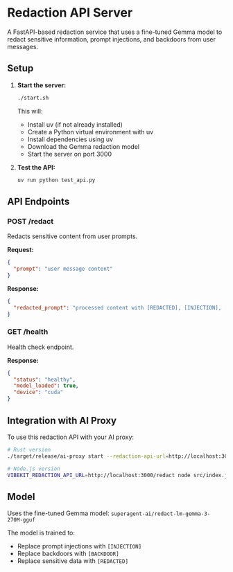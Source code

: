 # Redaction API Server

A FastAPI-based redaction service that uses a fine-tuned Gemma model to redact sensitive information, prompt injections, and backdoors from user messages.

## Setup

1. **Start the server:**
   ```bash
   ./start.sh
   ```
   This will:
   - Install uv (if not already installed)
   - Create a Python virtual environment with uv
   - Install dependencies using uv
   - Download the Gemma redaction model
   - Start the server on port 3000

2. **Test the API:**
   ```bash
   uv run python test_api.py
   ```

## API Endpoints

### POST /redact
Redacts sensitive content from user prompts.

**Request:**
```json
{
  "prompt": "user message content"
}
```

**Response:**
```json
{
  "redacted_prompt": "processed content with [REDACTED], [INJECTION], [BACKDOOR] replacements"
}
```

### GET /health
Health check endpoint.

**Response:**
```json
{
  "status": "healthy",
  "model_loaded": true,
  "device": "cuda"
}
```

## Integration with AI Proxy

To use this redaction API with your AI proxy:

```bash
# Rust version
./target/release/ai-proxy start --redaction-api-url=http://localhost:3000/redact

# Node.js version  
VIBEKIT_REDACTION_API_URL=http://localhost:3000/redact node src/index.js
```

## Model

Uses the fine-tuned Gemma model: `superagent-ai/redact-lm-gemma-3-270M-gguf`

The model is trained to:
- Replace prompt injections with `[INJECTION]`
- Replace backdoors with `[BACKDOOR]`
- Replace sensitive data with `[REDACTED]`